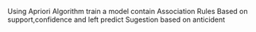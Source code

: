 Using Apriori Algorithm train a model
contain Association Rules
Based on support,confidence and left
predict Sugestion based on anticident
